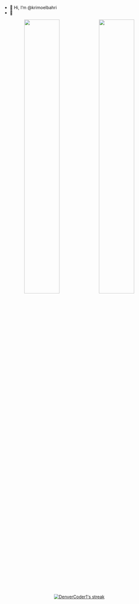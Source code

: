 - 👋 Hi, I’m @krimoelbahri
- 👀 
<p align="center">
  <img width="48%" src="https://github-readme-stats.vercel.app/api?username=krimoelbahri&show_icons=true&theme=tokyonight" />
  <img width="48%" src="https://github-readme-streak-stats.herokuapp.com/?user=krimoelbahri&theme=tokyonight" />
</p>
<p align="center">
   <a href="https://github.com/anuraghazra/github-readme-stats">
    <img title="Github Stats" alt="DenverCoder1's streak" src="https://github-readme-stats.vercel.app/api/top-langs/?username=krimoelbahri&show_icons=true&theme=tokyonight&layout=compact&hide=html,css,shell&langs_count=8"/>
  </a>
</p>

